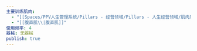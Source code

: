 ```yaml
---
主要训练肌肉:
  - "[[Spaces/PPV人生管理系统/Pillars - 经营领域/Pillars - 人生经营领域/肌肉库/核心肌群\\|核心肌群]]"
  - "[[腹直肌\\|腹直肌]]"
使用频率: 4
器械: 无器械
publish: true
---
```

